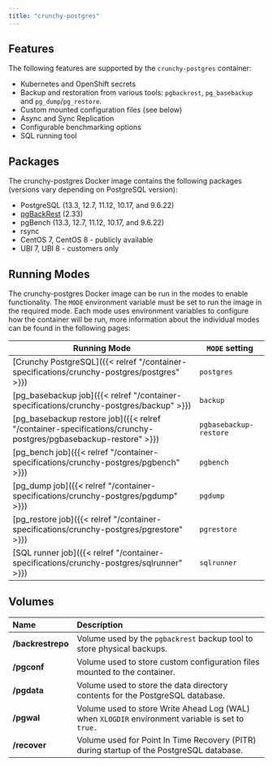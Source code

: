 ```yaml
---
title: "crunchy-postgres"
---
```


## Features

The following features are supported by the `crunchy-postgres` container:

* Kubernetes and OpenShift secrets
* Backup and restoration from various tools: `pgbackrest`, `pg_basebackup` and `pg_dump`/`pg_restore`.
* Custom mounted configuration files (see below)
* Async and Sync Replication
* Configurable benchmarking options
* SQL running tool

## Packages

The crunchy-postgres Docker image contains the following packages (versions vary depending on PostgreSQL version):

* PostgreSQL (13.3, 12.7, 11.12, 10.17, and 9.6.22)
* [pgBackRest](https://pgbackrest.org/) (2.33)
* pgBench (13.3, 12.7, 11.12, 10.17, and 9.6.22)
* rsync
* CentOS 7, CentOS 8 - publicly available
* UBI 7, UBI 8 - customers only

## Running Modes

The crunchy-postgres Docker image can be run in the modes to enable functionality. The `MODE` environment variable must be set to run the image in the required mode. Each mode uses environment variables to configure how the container will be run, more information about the individual modes can be found in the following pages:

| Running Mode | `MODE` setting |
|--------------|----------------|
| [Crunchy PostgreSQL]({{< relref "/container-specifications/crunchy-postgres/postgres" >}}) | `postgres`
| [pg_basebackup job]({{< relref "/container-specifications/crunchy-postgres/backup" >}}) | `backup`
| [pg_basebackup restore job]({{< relref "/container-specifications/crunchy-postgres/pgbasebackup-restore" >}}) | `pgbasebackup-restore`
| [pg_bench job]({{< relref "/container-specifications/crunchy-postgres/pgbench" >}}) | `pgbench`
| [pg_dump job]({{< relref "/container-specifications/crunchy-postgres/pgdump" >}}) | `pgdump`
| [pg_restore job]({{< relref "/container-specifications/crunchy-postgres/pgrestore" >}}) | `pgrestore`
| [SQL runner job]({{< relref "/container-specifications/crunchy-postgres/sqlrunner" >}}) | `sqlrunner`

## Volumes

**Name**|**Description**
:-----|:-----
**/backrestrepo**|Volume used by the `pgbackrest` backup tool to store physical backups.
**/pgconf**|Volume used to store custom configuration files mounted to the container.
**/pgdata**|Volume used to store the data directory contents for the PostgreSQL database.
**/pgwal**|Volume used to store Write Ahead Log (WAL) when `XLOGDIR` environment variable is set to `true.`
**/recover**|Volume used for Point In Time Recovery (PITR) during startup of the PostgreSQL database.
